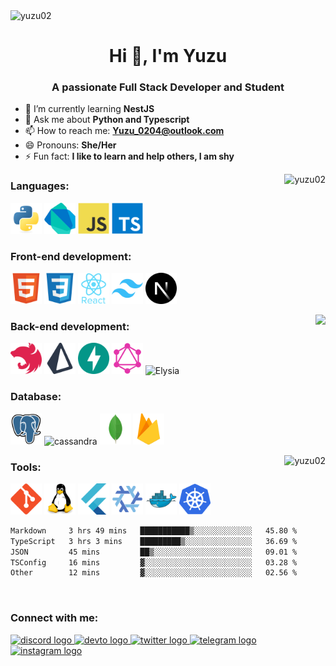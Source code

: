 <div align="left">
   <img src="https://komarev.com/ghpvc/?username=yuzu02&label=Profile%20views&color=blueviolet&style=flat" alt="yuzu02" />
</div>

<h1 align="center">Hi 👋, I'm Yuzu</h1>
<h3 align="center">A passionate Full Stack Developer and Student</h3>

<!-- 
<p align="left"> 
<a href="https://github.com/ryo-ma/github-profile-trophy">
<img src="https://github-profile-trophy.vercel.app/?username=Yuzu02&theme=radical&no-frame=false&no-bg=true&margin-w=4" alt="yuzu02" />
</a> 
</p>
-->


- 🌱 I’m currently learning **NestJS**
- 💬 Ask me about **Python and Typescript**
- 📫 How to reach me: **Yuzu_0204@outlook.com**
- 😄 Pronouns: **She/Her**
- ⚡ Fun fact: **I like to learn and help others, I am shy**  

<p><img align="right" src="https://github-readme-stats.vercel.app/api/top-langs/?username=Yuzu02&theme=radical&hide_border=true&include_all_commits=true&count_private=false&layout=compact" alt="yuzu02" /> </p>

<h3 align="left">Languages:</h3>
<p align="left">
  <img src="https://raw.githubusercontent.com/devicons/devicon/master/icons/python/python-original.svg" alt="python" title="Python" width="50" height="50"/>
  <img src="https://raw.githubusercontent.com/devicons/devicon/refs/heads/master/icons/dart/dart-original.svg" alt="Dart" title="Dart" width="50" height="50"/>
  <img src="https://raw.githubusercontent.com/devicons/devicon/master/icons/javascript/javascript-original.svg" alt="Javascript" title="JavaScript" width="50" height="50"/>
  <img src="https://raw.githubusercontent.com/devicons/devicon/master/icons/typescript/typescript-original.svg" alt="Typescript" title="C#" width="50" height="50"/>
</p>



<h3 align="left">Front-end development:</h3>
<p align="left">
  <img src="https://raw.githubusercontent.com/devicons/devicon/master/icons/html5/html5-original.svg" alt="HTML" title="HTML5" width="50" height="50"/>
  <img src="https://raw.githubusercontent.com/devicons/devicon/master/icons/css3/css3-original.svg" alt="CCS" title="CSS3" width="50" height="50"/>
  <img src="https://raw.githubusercontent.com/devicons/devicon/master/icons/react/react-original-wordmark.svg" alt="React" title="React" width="50" height="50"/>
  <img src="https://raw.githubusercontent.com/devicons/devicon/refs/heads/master/icons/tailwindcss/tailwindcss-original.svg" alt="TailwindCSS" title="TailwindCSS" width="50" height="50"/>
  <img src="https://raw.githubusercontent.com/devicons/devicon/master/icons/nextjs/nextjs-original.svg" alt="NextJS" title="Next JS" width="50" height="50"/>
</p>

<img align="right" src="https://github-readme-stats.vercel.app/api?username=Yuzu02&theme=radical&hide_border=true&count_private=false" /></p> 

<h3 align="left">Back-end development:</h3>
<p align="left">
  <img src="https://raw.githubusercontent.com/devicons/devicon/master/icons/nestjs/nestjs-original.svg" alt="NestJS" title="NestJS" width="50" height="50"/>
  <img src="https://raw.githubusercontent.com/devicons/devicon/master/icons/prisma/prisma-original.svg" alt="Prisma" title="Prisma" width="50" height="50"/>
  <img src="https://raw.githubusercontent.com/devicons/devicon/master/icons/fastapi/fastapi-original.svg" alt="Fastapi" title="FastAPI" width="50" height="50"/>
  <img src="https://raw.githubusercontent.com/devicons/devicon/refs/heads/master/icons/graphql/graphql-plain.svg" alt="GraphQL" tittle="GraphQL" width="50" height="50"/>
  <img src="https://avatars.githubusercontent.com/u/119793569?s=200&v=4" alt="Elysia" tittle="Elysia" width="50" height="50"/>
</p>


<h3 align="left">Database:</h3>
<p align="left">
  <img src="https://raw.githubusercontent.com/devicons/devicon/master/icons/postgresql/postgresql-original.svg" alt="postgresql" title="PostgreSQL" width="50" height="50"/>
  <img src="https://www.vectorlogo.zone/logos/apache_cassandra/apache_cassandra-icon.svg" alt="cassandra" title="CassandraDB" width="50" height="50"/> 
  <img src="https://raw.githubusercontent.com/devicons/devicon/master/icons/mongodb/mongodb-original.svg" alt="mongodb" title="MongoDB" width="50" height="50"/>
  <img src="https://raw.githubusercontent.com/devicons/devicon/refs/heads/master/icons/firebase/firebase-original.svg" alt="FireBase" title="FireBase" width="50" height="50"/>
</p>
 

<p><img align="right" src="https://github-readme-streak-stats.herokuapp.com/?user=Yuzu02&theme=radical&hide_border=true" alt="yuzu02" /></p>

<h3 align="left">Tools:</h3> 
<p align="left">
  <img src="https://raw.githubusercontent.com/devicons/devicon/master/icons/git/git-original.svg" alt="git" title="Git" width="50" height="50"/>
  <img src="https://raw.githubusercontent.com/devicons/devicon/master/icons/linux/linux-original.svg" alt="linux" title="Linux" width="50" height="50"/>
   <img src="https://raw.githubusercontent.com/devicons/devicon/refs/heads/master/icons/flutter/flutter-original.svg" alt="Flutter" title="Flutter"  width="50" height="50"/>
  <img src="https://raw.githubusercontent.com/devicons/devicon/master/icons/nixos/nixos-original.svg" alt="NixOS" title="NixOS" width="50" height="50"/>
  <img src="https://raw.githubusercontent.com/devicons/devicon/master/icons/docker/docker-original.svg" alt="docker" title="Docker" width="50" height="50"/>
  <img src="https://raw.githubusercontent.com/devicons/devicon/master/icons/kubernetes/kubernetes-plain.svg" alt="kubernetes" title="Kubernetes" width="50" height="50"/>
</p>

<!--START_SECTION:waka-->

```txt
Markdown     3 hrs 49 mins   ███████████▒░░░░░░░░░░░░░   45.80 %
TypeScript   3 hrs 3 mins    █████████▒░░░░░░░░░░░░░░░   36.69 %
JSON         45 mins         ██▒░░░░░░░░░░░░░░░░░░░░░░   09.01 %
TSConfig     16 mins         ▓░░░░░░░░░░░░░░░░░░░░░░░░   03.28 %
Other        12 mins         ▓░░░░░░░░░░░░░░░░░░░░░░░░   02.56 %
```

<!--END_SECTION:waka-->

<br clear="both">

<div align="left">
  <h3 align="left">Connect with me:</h3>
  <a href="discordapp.com/users/483845680469901317" target="_blank">
    <img src="https://img.shields.io/static/v1?message=Discord&logo=discord&label=&color=7289DA&logoColor=white&labelColor=&style=for-the-badge" height="30" alt="discord logo"  />
  </a>
  <a href="https://dev.to/yuzu02" target="_blank">
    <img src="https://img.shields.io/static/v1?message=dev.to&logo=dev.to&label=&color=0A0A0A&logoColor=white&labelColor=&style=for-the-badge" height="30" alt="devto logo"  />
  </a>
  <a href="https://twitter.com/Yuzucchi0204" target="_blank">
    <img src="https://img.shields.io/static/v1?message=Twitter&logo=twitter&label=&color=1DA1F2&logoColor=white&labelColor=&style=for-the-badge" height="30" alt="twitter logo"  />
  </a>
  <a href="https://t.me/Yuzu02" target="_blank">
    <img src="https://img.shields.io/static/v1?message=Telegram&logo=telegram&label=&color=2CA5E0&logoColor=white&labelColor=&style=for-the-badge" height="30" alt="telegram logo"  />
  </a>
  <a href="https://www.instagram.com/yuzuchi_02/" target="_blank">
    <img src="https://img.shields.io/static/v1?message=Instagram&logo=instagram&label=&color=E4405F&logoColor=white&labelColor=&style=for-the-badge" height="30" alt="instagram logo"  />
  </a>
</div>
